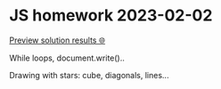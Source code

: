# JS homework **2023-02-02**

[Preview solution results 🌐](https://htmlpreview.github.io/?https://github.com/codevivi/BIT_JS-2023-01-09_homeworks/blob/master/2023-02-02_JS/index.html)

While loops, document.write()..

Drawing with stars: cube, diagonals, lines...
